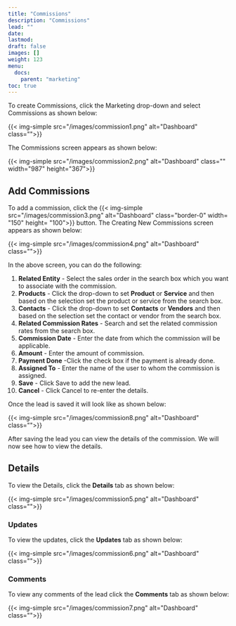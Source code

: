 ```yaml
---
title: "Commissions"
description: "Commissions"
lead: ""
date:
lastmod:
draft: false
images: []
weight: 123
menu:
  docs:
    parent: "marketing"
toc: true
---
```


To create Commissions, click the Marketing drop-down and select Commissions as shown below:

{{< img-simple src="/images/commission1.png"  alt="Dashboard" class="">}}

The Commissions screen appears as shown below:

{{< img-simple src="/images/commission2.png"  alt="Dashboard" class="" width="987" height="367">}}

## Add Commissions
To add a commission, click the {{< img-simple src="/images/commission3.png"  alt="Dashboard" class="border-0" width= "150" height= "100">}} button. The Creating New Commissions screen appears as shown below:

{{< img-simple src="/images/commission4.png"  alt="Dashboard" class="">}}

In the above screen, you can do the following:

1.	**Related Entity** - Select the sales order in the search box which you want to associate with the commission.
2.	**Products** - Click the drop-down to set **Product** or **Service** and then based on the selection set the product or service from the search box.
3.	**Contacts** - Click the drop-down to set **Contacts** or **Vendors** and then based on the selection set the contact or vendor from the search box.
4.	**Related Commission Rates** - Search and set the related commission rates from the search box.
5.  **Commission Date** - Enter the date from which the commission will be applicable.
6.	**Amount** - Enter the amount of commission.
7.	**Payment Done** -Click the check box if the payment is already done.
8.	**Assigned To** - Enter the name of the user to whom the commission is assigned.
9.	**Save** - Click Save to add the new lead.
10.	**Cancel** - Click Cancel to re-enter the details.

Once the lead is saved it will look like as shown below:

{{< img-simple src="/images/commission8.png"  alt="Dashboard" class="">}}

After saving the lead you can view the details of the commission. We will now see how to view the details.

## Details

To view the Details, click the **Details** tab as shown below:

{{< img-simple src="/images/commission5.png"  alt="Dashboard" class="">}}

### Updates

To view the updates, click the **Updates** tab as shown below:

{{< img-simple src="/images/commission6.png"  alt="Dashboard" class="">}}

### Comments

To view any comments of the lead click the **Comments** tab as shown below:

{{< img-simple src="/images/commission7.png"  alt="Dashboard" class="">}}
